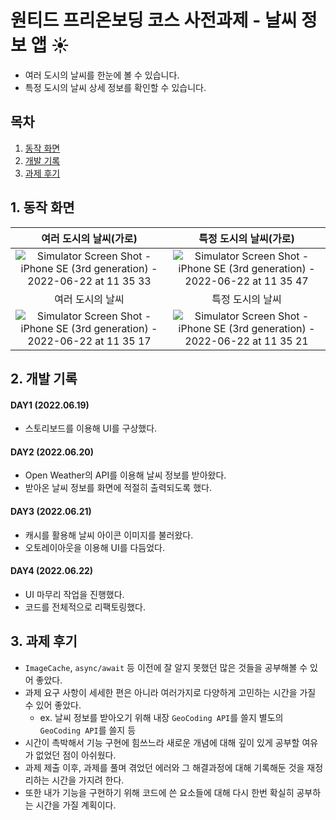 # 원티드 프리온보딩 코스 사전과제 - 날씨 정보 앱 ☀️
- 여러 도시의 날씨를 한눈에 볼 수 있습니다.
- 특정 도시의 날씨 상세 정보를 확인할 수 있습니다.

## 목차
1. [동작 화면](https://github.com/3dots3craters/wanted_pre_onboarding/edit/main/README.md#%EB%8F%99%EC%9E%91-%ED%99%94%EB%A9%B4)
2. [개발 기록](https://github.com/3dots3craters/wanted_pre_onboarding/edit/main/README.md#%EA%B0%9C%EB%B0%9C-%EA%B8%B0%EB%A1%9D)
3. [과제 후기](https://github.com/3dots3craters/wanted_pre_onboarding/edit/main/README.md#%EA%B3%BC%EC%A0%9C-%ED%9B%84%EA%B8%B0) 

## 1. 동작 화면
|여러 도시의 날씨(가로) | 특정 도시의 날씨(가로) |
|:--------------:|:--------------:|
|![Simulator Screen Shot - iPhone SE (3rd generation) - 2022-06-22 at 11 35 33](https://user-images.githubusercontent.com/66169740/174931524-e019b694-34f4-4097-85c0-63ac04cab65d.png)|![Simulator Screen Shot - iPhone SE (3rd generation) - 2022-06-22 at 11 35 47](https://user-images.githubusercontent.com/66169740/174931529-f8a84030-720e-4737-ba57-2b222e8dde87.png)|
| 여러 도시의 날씨 | 특정 도시의 날씨 |  
|![Simulator Screen Shot - iPhone SE (3rd generation) - 2022-06-22 at 11 35 17](https://user-images.githubusercontent.com/66169740/174931518-e7ae51f1-1ea7-4026-aa45-cc4bf9a943d0.png)|![Simulator Screen Shot - iPhone SE (3rd generation) - 2022-06-22 at 11 35 21](https://user-images.githubusercontent.com/66169740/174931421-344ba60c-7a50-4aa2-a255-d1c6a3d5dca4.png)|

## 2. 개발 기록

#### DAY1 (2022.06.19)
- 스토리보드를 이용해 UI를 구상했다.

#### DAY2 (2022.06.20)
- Open Weather의 API를 이용해 날씨 정보를 받아왔다.
- 받아온 날씨 정보를 화면에 적절히 출력되도록 했다.

#### DAY3 (2022.06.21)
- 캐시를 활용해 날씨 아이콘 이미지를 불러왔다.
- 오토레이아웃을 이용해 UI를 다듬었다.

#### DAY4 (2022.06.22)
- UI 마무리 작업을 진행했다.
- 코드를 전체적으로 리팩토링했다.

## 3. 과제 후기
- `ImageCache`, `async/await` 등 이전에 잘 알지 못했던 많은 것들을 공부해볼 수 있어 좋았다.
- 과제 요구 사항이 세세한 편은 아니라 여러가지로 다양하게 고민하는 시간을 가질 수 있어 좋았다.
  - ex. 날씨 정보를 받아오기 위해 내장 `GeoCoding API`를 쓸지 별도의 `GeoCoding API`를 쓸지 등
- 시간이 촉박해서 기능 구현에 힘쓰느라 새로운 개념에 대해 깊이 있게 공부할 여유가 없었던 점이 아쉬웠다.
- 과제 제출 이후, 과제를 풀며 겪었던 에러와 그 해결과정에 대해 기록해둔 것을 재정리하는 시간을 가지려 한다.
- 또한 내가 기능을 구현하기 위해 코드에 쓴 요소들에 대해 다시 한번 확실히 공부하는 시간을 가질 계획이다.
